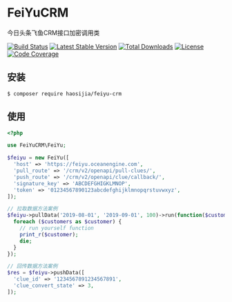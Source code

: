 # FeiYuCRM
今日头条飞鱼CRM接口加密调用类

[![Build Status](https://travis-ci.org/liamhao/FeiYuCRM.svg)](https://travis-ci.org/liamhao/FeiYuCRM)
[![Latest Stable Version](https://poser.pugx.org/haosijia/feiyu-crm/v/stable)](https://packagist.org/packages/haosijia/feiyu-crm)
[![Total Downloads](https://poser.pugx.org/haosijia/feiyu-crm/downloads)](https://packagist.org/packages/haosijia/feiyu-crm)
[![License](https://poser.pugx.org/haosijia/feiyu-crm/license)](https://packagist.org/packages/haosijia/feiyu-crm)
[![Code Coverage](https://scrutinizer-ci.com/g/liamhao/FeiYuCRM/badges/coverage.png?b=master)](https://scrutinizer-ci.com/g/liamhao/FeiYuCRM/?branch=master)

## 安装
    $ composer require haosijia/feiyu-crm

## 使用
```php
<?php

use FeiYuCRM\FeiYu;

$feiyu = new FeiYu([
  'host' => 'https://feiyu.oceanengine.com',
  'pull_route' => '/crm/v2/openapi/pull-clues/',
  'push_route' => '/crm/v2/openapi/clue/callback/',
  'signature_key' => 'ABCDEFGHIGKLMNOP',
  'token' => '01234567890123abcdefghijklmnopqrstuvwxyz',
]);

// 拉取数据方法案例
$feiyu->pullData('2019-08-01', '2019-09-01', 100)->run(function($customers){
  foreach ($customers as $customer) {
    // run yourself function
    print_r($customer);
    die;
  }
});

// 回传数据方法案例
$res = $feiyu->pushData([
  'clue_id' => '1234567891234567891',
  'clue_convert_state' => 3,
]);
```